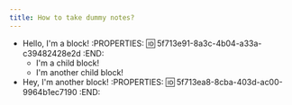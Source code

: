 ```yaml
---
title: How to take dummy notes?
---
```


- Hello, I'm a block!
:PROPERTIES:
:id: 5f713e91-8a3c-4b04-a33a-c39482428e2d
:END:
    - I'm a child block!
    - I'm another child block!
- Hey, I'm another block!
:PROPERTIES:
:id: 5f713ea8-8cba-403d-ac00-9964b1ec7190
:END:
